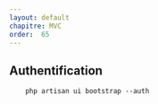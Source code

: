 ```yaml
---
layout: default
chapitre: MVC
order:  65
---
```


## Authentification

```shell
    php artisan ui bootstrap --auth
```
